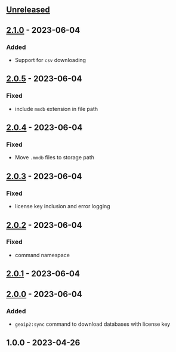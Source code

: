 <a name="unreleased"></a>
## [Unreleased]


<a name="2.1.0"></a>
## [2.1.0] - 2023-06-04
### Added
- Support for `csv` downloading


<a name="2.0.5"></a>
## [2.0.5] - 2023-06-04
### Fixed
- include `mmdb` extension in file path


<a name="2.0.4"></a>
## [2.0.4] - 2023-06-04
### Fixed
- Move `.mmdb` files to storage path


<a name="2.0.3"></a>
## [2.0.3] - 2023-06-04
### Fixed
- license key inclusion and error logging


<a name="2.0.2"></a>
## [2.0.2] - 2023-06-04
### Fixed
- command namespace


<a name="2.0.1"></a>
## [2.0.1] - 2023-06-04

<a name="2.0.0"></a>
## [2.0.0] - 2023-06-04
### Added
- `geoip2:sync` command to download databases with license key


<a name="1.0.0"></a>
## 1.0.0 - 2023-04-26

[Unreleased]: https://github.com/BombenProdukt/laravel-geoip2/compare/2.1.0...HEAD
[2.1.0]: https://github.com/BombenProdukt/laravel-geoip2/compare/2.0.5...2.1.0
[2.0.5]: https://github.com/BombenProdukt/laravel-geoip2/compare/2.0.4...2.0.5
[2.0.4]: https://github.com/BombenProdukt/laravel-geoip2/compare/2.0.3...2.0.4
[2.0.3]: https://github.com/BombenProdukt/laravel-geoip2/compare/2.0.2...2.0.3
[2.0.2]: https://github.com/BombenProdukt/laravel-geoip2/compare/2.0.1...2.0.2
[2.0.1]: https://github.com/BombenProdukt/laravel-geoip2/compare/2.0.0...2.0.1
[2.0.0]: https://github.com/BombenProdukt/laravel-geoip2/compare/1.0.0...2.0.0
